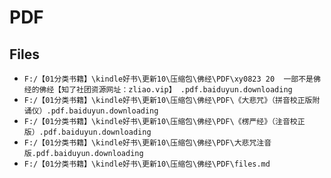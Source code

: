 # PDF

## Files

- `F:/【01分类书籍】\kindle好书\更新10\压缩包\佛经\PDF\xy0823 20  一部不是佛经的佛经【知了社团资源网址：zliao.vip】 .pdf.baiduyun.downloading`
- `F:/【01分类书籍】\kindle好书\更新10\压缩包\佛经\PDF\《大悲咒》（拼音校正版附诵仪）.pdf.baiduyun.downloading`
- `F:/【01分类书籍】\kindle好书\更新10\压缩包\佛经\PDF\《楞严经》（注音校正版）.pdf.baiduyun.downloading`
- `F:/【01分类书籍】\kindle好书\更新10\压缩包\佛经\PDF\大悲咒注音版.pdf.baiduyun.downloading`
- `F:/【01分类书籍】\kindle好书\更新10\压缩包\佛经\PDF\files.md`
